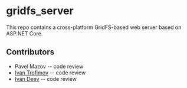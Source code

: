 gridfs_server
=================

This repo contains a cross-platform GridFS-based web server based on ASP.NET Core.

## Contributors
* Pavel Mazov -- code review
* [Ivan Trofimov](https://github.com/itrofimow/) -- code review
* [Ivan Deev](https://github.com/BillyFromAHill/) -- code review
